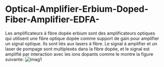 # Optical-Amplifier-Erbium-Doped-Fiber-Amplifier-EDFA-
Les amplificateurs à fibre dopée erbium  sont des amplificateurs optiques qui utilisent une    fibre optique dopée comme support de gain pour amplifier un signal optique. Ils sont liés aux lasers à fibre. Le signal à amplifier et un laser de pompage sont multiplexés dans la fibre dopée, et le signal est amplifié par interaction avec les ions dopants comme le montre la figure suivante: ![imag1](https://user-images.githubusercontent.com/22806623/190588084-87236de8-47a1-4c61-a74b-cec65b7c673a.jpg)
